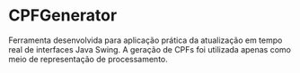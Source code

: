 # CPFGenerator

Ferramenta desenvolvida para aplicação prática da atualização em tempo real de interfaces Java Swing.
A geração de CPFs foi utilizada apenas como meio de representação de processamento.
